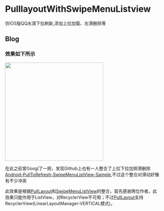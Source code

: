 # PulllayoutWithSwipeMenuListview
仿IOS版QQ水滴下拉刷新,添加上拉加载、左滑删除等

## Blog

### 效果如下所示
<p>
   <img src="https://github.com/guodongAndroid/PulllayoutWithSwipeMenuListview/blob/master/GIF.gif" width="320" />
</p>

在此之前曾Googl了一把，发现Github上也有一人整合了上拉下拉加侧滑删除[Android-PullToRefresh-SwipeMenuListView-Sample](https://github.com/licaomeng/Android-PullToRefresh-SwipeMenuListView-Sample.git),不过这个整合对滑动好像有不少冲突

此效果是根据[PullLayout](https://github.com/shubowen/pullLayout)和[SwipeMenuListView](https://github.com/baoyongzhang/SwipeMenuListView)的整合，首先感谢两位作者。此效果只能作用于ListView，对RecyclerView不可用；不过[PullLayout](https://github.com/shubowen/pullLayout)支持RecyclerView(LinearLayoutManager-VERTICAL模式)。

